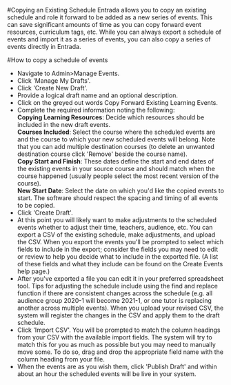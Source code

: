 #Copying an Existing Schedule
Entrada allows you to copy an existing schedule and role it forward to be added as a new series of events.  This can save significant amounts of time as you can copy forward event resources, curriculum tags, etc.  While you can always export a schedule of events and import it as a series of events, you can also copy a series of events directly in Entrada.

#How to copy a schedule of events
* Navigate to Admin>Manage Events.
* Click 'Manage My Drafts'.
* Click 'Create New Draft'.
* Provide a logical draft name and an optional description.
* Click on the greyed out words Copy Forward Existing Learning Events.
* Complete the required information noting the following:  
**Copying Learning Resources**: Decide which resources should be included in the new draft events.  
**Courses Included**: Select the course where the scheduled events are and the course to which your new scheduled events will belong.  Note that you can add multiple destination courses (to delete an unwanted destination course click 'Remove' beside the course name).  
**Copy Start and Finish**: These dates define the start and end dates of the existing events in your source course and should match when the course happened (usually people select the most recent version of the course).  
**New Start Date**: Select the date on which you'd like the copied events to start.  The software should respect the spacing and timing of all events to be copied.  
* Click 'Create Draft'.
* At this point you will likely want to make adjustments to the scheduled events whether to adjust their time, teachers, audience, etc.  You can export a CSV of the existing schedule, make adjustments, and upload the CSV.  When you export the events you'll be prompted to select which fields to include in the export; consider the fields you may need to edit or review to help you decide what to include in the exported file.  (A list of these fields and what they include can be found on the Create Events help page.)
* After you've exported a file you can edit it in your preferred spreadsheet tool.  Tips for adjusting the schedule include using the find and replace function if there are consistent changes across the schedule (e.g. all audience group 2020-1 will become 2021-1, or one tutor is replacing another across multiple events).  When you upload your revised CSV, the system will register the changes in the CSV and apply them to the draft schedule.
* Click 'Import CSV'.  You will be prompted to match the column headings from your CSV with the available import fields.  The system will try to match this for you as much as possible but you may need to manually move some.  To do so, drag and drop the appropriate field name with the column heading from your file.
* When the events are as you wish them, click 'Publish Draft' and within about an hour the scheduled events will be live in your system.
